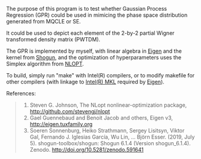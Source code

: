 The purpose of this program is to test whether Gaussian Process Regression (GPR) could be used in mimicing the phase space distribution generated from MQCLE or SE.

It could be used to depict each element of the 2-by-2 partial Wigner transformed density matrix (PWTDM).

The GPR is implemented by myself, with linear algebra in [Eigen](http://eigen.tuxfamily.org) and the kernel from [Shogun](https://www.shogun-toolbox.org/), and the optimization of hyperparameters uses the Simplex algorithm from [NLOPT](https://nlopt.readthedocs.io).

To build, simply run "make" with Intel(R) compilers, or to modify makefile for other compilers (with linkage to [Intel(R) MKL](https://software.intel.com/content/www/us/en/develop/tools/math-kernel-library.html) required by [Eigen](http://eigen.tuxfamily.org)).

References:
> 1. Steven G. Johnson, The NLopt nonlinear-optimization package, http://github.com/stevengj/nlopt
> 2. Gael Guennebaud and Benoit Jacob and others, Eigen v3, http://eigen.tuxfamily.org
> 3. Soeren Sonnenburg, Heiko Strathmann, Sergey Lisitsyn, Viktor Gal, Fernando J. Iglesias García, Wu Lin, … Björn Esser. (2019, July 5). shogun-toolbox/shogun: Shogun 6.1.4 (Version shogun_6.1.4). Zenodo. http://doi.org/10.5281/zenodo.591641